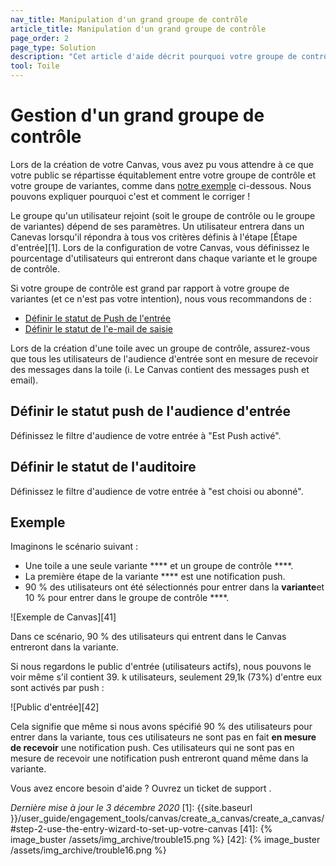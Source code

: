 ```yaml
---
nav_title: Manipulation d'un grand groupe de contrôle
article_title: Manipulation d'un grand groupe de contrôle
page_order: 2
page_type: Solution
description: "Cet article d'aide décrit pourquoi votre groupe de contrôle peut être plus grand que prévu, et vous guide à travers des étapes pour résoudre ce problème."
tool: Toile
---
```


# Gestion d'un grand groupe de contrôle

Lors de la création de votre Canvas, vous avez pu vous attendre à ce que votre public se répartisse équitablement entre votre groupe de contrôle et votre groupe de variantes, comme dans [notre exemple](#example) ci-dessous. Nous pouvons expliquer pourquoi c'est et comment le corriger !

Le groupe qu'un utilisateur rejoint (soit le groupe de contrôle ou le groupe de variantes) dépend de ses paramètres. Un utilisateur entrera dans un Canevas lorsqu'il répondra à tous vos critères définis à l'étape \[Étape d'entrée\]\[1\]. Lors de la configuration de votre Canvas, vous définissez le pourcentage d'utilisateurs qui entreront dans chaque variante et le groupe de contrôle.

Si votre groupe de contrôle est grand par rapport à votre groupe de variantes (et ce n'est pas votre intention), nous vous recommandons de :

* [Définir le statut de Push de l'entrée](#set-entry-audience-push-status)
* [Définir le statut de l'e-mail de saisie](#set-entry-audience-email-status)

Lors de la création d'une toile avec un groupe de contrôle, assurez-vous que tous les utilisateurs de l'audience d'entrée sont en mesure de recevoir des messages dans la toile (i. Le Canvas contient des messages push et email).

## Définir le statut push de l'audience d'entrée

Définissez le filtre d'audience de votre entrée à "Est Push activé".

## Définir le statut de l'auditoire

Définissez le filtre d'audience de votre entrée à "est choisi ou abonné".


## Exemple

Imaginons le scénario suivant :
- Une toile a une seule variante **** et un groupe de contrôle ****.
- La première étape de la variante **** est une notification push.
- 90 % des utilisateurs ont été sélectionnés pour entrer dans la **variante**et 10 % pour entrer dans le groupe de contrôle ****.

!\[Exemple de Canvas\]\[41\]

Dans ce scénario, 90 % des utilisateurs qui entrent dans le Canvas entreront dans la variante.

Si nous regardons le public d'entrée (utilisateurs actifs), nous pouvons le voir même s'il contient 39. k utilisateurs, seulement 29,1k (73%) d'entre eux sont activés par push :

!\[Public d'entrée\]\[42\]

Cela signifie que même si nous avons spécifié 90 % des utilisateurs pour entrer dans la variante, tous ces utilisateurs ne sont pas en fait **en mesure de recevoir** une notification push. Ces utilisateurs qui ne sont pas en mesure de recevoir une notification push entreront quand même dans la variante.

Vous avez encore besoin d'aide ? Ouvrez un ticket de support []({{site.baseurl}}/braze_support/).

_Dernière mise à jour le 3 décembre 2020_
[1]: {{site.baseurl }}/user_guide/engagement_tools/canvas/create_a_canvas/create_a_canvas/#step-2-use-the-entry-wizard-to-set-up-votre-canvas [41]: {% image_buster /assets/img_archive/trouble15.png %} [42]: {% image_buster /assets/img_archive/trouble16.png %}
